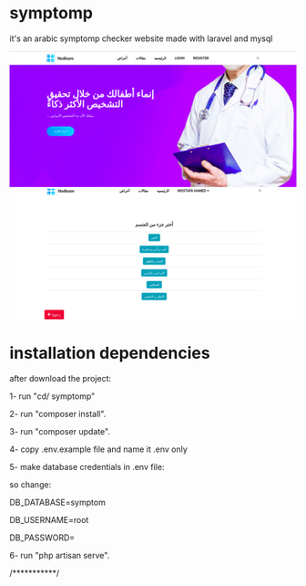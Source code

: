 # symptomp
it's an arabic symptomp checker website made with laravel and mysql

![](public/assets/images/back1.png)
![](public/assets/images/back2.png)

# installation dependencies


after download the project:

1- run "cd/ symptomp"

2- run "composer install".

3- run "composer update".

4- copy .env.example file and name it .env only

5- make database credentials in .env file:

so change:

DB_DATABASE=symptom

DB_USERNAME=root

DB_PASSWORD=

6- run "php artisan serve".

/***********/
